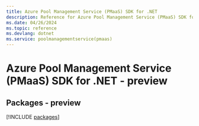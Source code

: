 ```yaml
---
title: Azure Pool Management Service (PMaaS) SDK for .NET
description: Reference for Azure Pool Management Service (PMaaS) SDK for .NET
ms.date: 04/26/2024
ms.topic: reference
ms.devlang: dotnet
ms.service: poolmanagementservice(pmaas)
---
```

# Azure Pool Management Service (PMaaS) SDK for .NET - preview
## Packages - preview
[!INCLUDE [packages](pool-management-service-(pmaas)-index.md)]